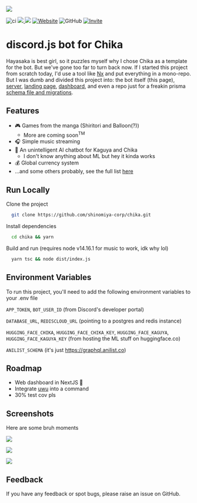![](https://i.imgur.com/qNZOPv2.png)

<p>
  <a><img alt="ci" src="https://github.com/shinomiya-corp/chika/actions/workflows/ci.yml/badge.svg"/></a>
  <a href="https://codecov.io/gh/shinomiya-corp/chika"> <img src="https://codecov.io/gh/shinomiya-corp/chika/branch/dev/graph/badge.svg?token=F09KC3VESU"/> </a>
  <a href="https://codeclimate.com/github/shinomiya-corp/chika-bot/maintainability"><img src="https://api.codeclimate.com/v1/badges/b8793d37cbbbde8f1e96/maintainability" /></a>
  <a href="https://www.chikawara.xyz"><img alt="Website" src="https://img.shields.io/website?url=https%3A%2F%2Fwww.chikawara.xyz"></a>
  <a><img alt="GitHub" src="https://img.shields.io/github/license/shinomiya-corp/chika"></a>
  <a href="https://discord.com/api/oauth2/authorize?client_id=843481025459519528&permissions=540018688&scope=bot"><img alt="Invite" src="https://img.shields.io/static/v1?logo=discord&label=invite&message=Chika&color=f2d5da"></a>
<p/>

# discord.js bot for Chika

Hayasaka is best girl, so it puzzles myself why I chose Chika as a template for the bot. But we've gone too far to turn back now. If I started this project from scratch today, I'd use a tool like [Nx](https://github.com/nrwl/nx) and put everything in a mono-repo. But I was dumb and divided this project into: the bot itself (this page), [server](https://github.com/shinomiya-corp/chika-server), [landing page](https://github.com/immanuelhume/chika-next), [dashboard](https://github.com/immanuelhume/chika-dashboard), and even a repo just for a freakin prisma [schema file and migrations](https://github.com/shinomiya-corp/chika-schema).

## Features

- 🎮 Games from the manga (Shiritori and Balloon(?))
  - More are coming soon<sup>TM</sup>
- 🎧 Simple music streaming
- 🦜 An unintelligent AI chatbot for Kaguya and Chika
  - I don't know anything about ML but hey it kinda works
- 💰 Global currency system
- ...and some others probably, see the full list [here](https://www.chikawara.xyz/commands)

## Run Locally

Clone the project

```bash
  git clone https://github.com/shinomiya-corp/chika.git
```

Install dependencies

```bash
  cd chika && yarn
```

Build and run (requires node v14.16.1 for music to work, idk why lol)

```bash
  yarn tsc && node dist/index.js
```

## Environment Variables

To run this project, you'll need to add the following environment variables to your .env file

`APP_TOKEN`, `BOT_USER_ID` (from Discord's developer portal)

`DATABASE_URL`, `REDISCLOUD_URL` (pointing to a postgres and redis instance)

`HUGGING_FACE_CHIKA`, `HUGGING_FACE_CHIKA_KEY`, `HUGGING_FACE_KAGUYA`, `HUGGING_FACE_KAGUYA_KEY` (from hosting the ML stuff on huggingface.co)

`ANILIST_SCHEMA` (it's just https://graphql.anilist.co)

## Roadmap

- Web dashboard in NextJS 🥢
- Integrate [uwu](https://github.com/Daniel-Liu-c0deb0t/uwu) into a command
- 30% test cov pls

## Screenshots

Here are some bruh moments

![](https://i.imgur.com/f04jOgr.png)

![](https://i.imgur.com/m5F6ows.png)

![](https://i.imgur.com/UQZxD0E.png)

## Feedback

If you have any feedback or spot bugs, please raise an issue on GitHub.

